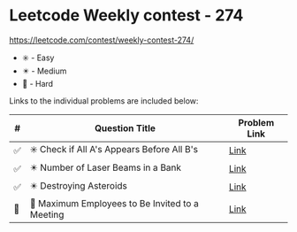 # Leetcode Weekly contest - 274

https://leetcode.com/contest/weekly-contest-274/

- ✳️ - Easy
- ✴️ - Medium
- 🛑 - Hard

Links to the individual problems are included below:

|#|Question Title|Problem Link|
|---|---|---|
|✅|✳️ Check if All A's Appears Before All B's|[Link](https://leetcode.com/problems/check-if-all-as-appears-before-all-bs) |
|✅|✴️ Number of Laser Beams in a Bank|[Link](https://leetcode.com/problems/number-of-laser-beams-in-a-bank) |
|✅|✴️ Destroying Asteroids|[Link](https://leetcode.com/problems/destroying-asteroids) |
|🚫|🛑 Maximum Employees to Be Invited to a Meeting|[Link](https://leetcode.com/problems/maximum-employees-to-be-invited-to-a-meeting) |
